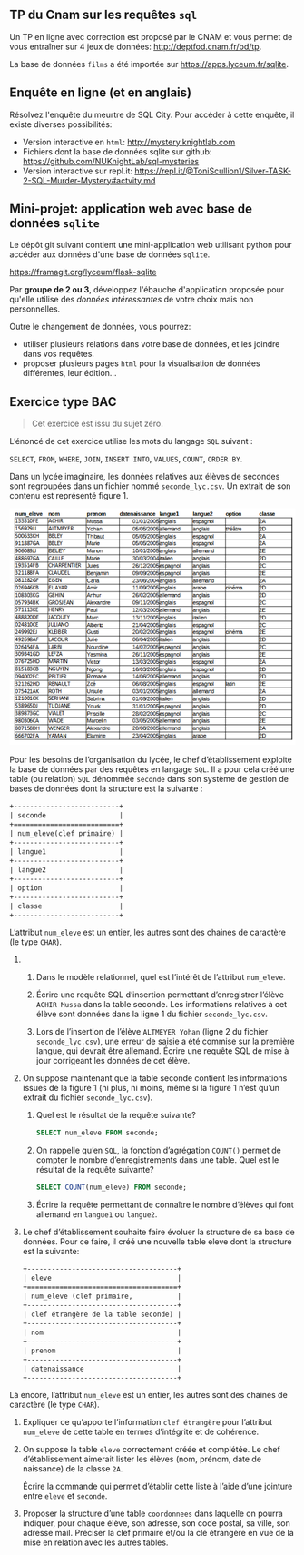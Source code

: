 ## TP du Cnam sur les requêtes `sql`

Un TP en ligne avec correction est proposé par le CNAM et vous permet de vous entraîner sur 4 jeux
de données: <http://deptfod.cnam.fr/bd/tp>.

La base de données `films` a été importée sur https://apps.lyceum.fr/sqlite.

## Enquête en ligne (et en anglais)

Résolvez l'enquête du meurtre de SQL City. Pour accéder à cette enquête, il existe diverses
possibilités:

- Version interactive en `html`: <http://mystery.knightlab.com>
- Fichiers dont la base de données sqlite sur github: <https://github.com/NUKnightLab/sql-mysteries>
- Version interactive sur repl.it: <https://repl.it/@ToniScullion1/Silver-TASK-2-SQL-Murder-Mystery#actvity.md>

## Mini-projet: application web avec base de données `sqlite`

Le dépôt git suivant contient une mini-application web utilisant python pour accéder aux données
d'une base de données `sqlite`.

<https://framagit.org/lyceum/flask-sqlite>

Par **groupe de 2 ou 3**, développez l'ébauche d'application proposée pour qu'elle utilise des
_données intéressantes_ de votre choix mais non personnelles.

Outre le changement de données, vous pourrez:

- utiliser plusieurs relations dans votre base de données, et les joindre dans vos requêtes.
- proposer plusieurs pages `html` pour la visualisation de données différentes, leur édition...

## Exercice type BAC

> Cet exercice est issu du sujet zéro.


L’énoncé de cet exercice utilise les mots du langage `SQL` suivant :

`SELECT`, `FROM`, `WHERE`, `JOIN`, `INSERT INTO`, `VALUES`, `COUNT`, `ORDER BY`.

Dans un lycée imaginaire, les données relatives aux élèves de secondes sont
regroupées dans un fichier nommé `seconde_lyc.csv`. Un extrait de son contenu
est représenté figure 1.


 ![Extrait du fichier seconde_lyc.csv](../../images/image-bdd-csv.png)

Pour les besoins de l’organisation du lycée, le chef d’établissement exploite la
base de données par des requêtes en langage `SQL`. Il a pour cela créé une table
(ou relation) `SQL` dénommée `seconde` dans son système de gestion de bases de
données dont la structure est la suivante :

```
+--------------------------+
| seconde                  |
+==========================+
| num_eleve(clef primaire) |
+--------------------------+
| langue1                  |
+--------------------------+
| langue2                  |
+--------------------------+
| option                   |
+--------------------------+
| classe                   |
+--------------------------+
```

L’attribut `num_eleve` est un entier, les autres sont des chaines de caractère (le type `CHAR`).

1. &nbsp;

   1. Dans le modèle relationnel, quel est l’intérêt de l’attribut `num_eleve`.
   
   2. Écrire une requête SQL d’insertion permettant d’enregistrer l’élève
      `ACHIR Mussa` dans la table seconde. Les informations relatives à cet élève
      sont données dans la ligne 1 du fichier `seconde_lyc.csv`.
   
   3. Lors de l’insertion de l’élève `ALTMEYER Yohan` (ligne 2 du fichier
      `seconde_lyc.csv`), une erreur de saisie a été commise sur la première
      langue, qui devrait être allemand. Écrire une requête SQL de mise à jour
      corrigeant les données de cet élève.

2. On suppose maintenant que la table seconde contient les informations issues
   de la figure 1 (ni plus, ni moins, même si la figure 1 n’est qu’un extrait du
   fichier `seconde_lyc.csv`).

   1. Quel est le résultat de la requête suivante?
      
      ```sql
      SELECT num_eleve FROM seconde;
      ```
   
   2. On rappelle qu’en `SQL`, la fonction d’agrégation `COUNT()` permet de compter
      le nombre d’enregistrements dans une table. Quel est le résultat de la
      requête suivante?
      
      ```sql
      SELECT COUNT(num_eleve) FROM seconde;
      ```
   
   3. Écrire la requête permettant de connaître le nombre d’élèves qui font
      allemand en `langue1` ou `langue2`.
   
3. Le chef d’établissement souhaite faire évoluer la structure de sa base de
   données. Pour ce faire, il créé une nouvelle table eleve dont la structure
   est la suivante:
   
   ```
   +-------------------------------------+
   | eleve                               |
   +=====================================+
   | num_eleve (clef primaire,           |
   +-------------------------------------+
   | clef étrangère de la table seconde) |
   +-------------------------------------+
   | nom                                 |
   +-------------------------------------+
   | prenom                              |
   +-------------------------------------+
   | datenaissance                       |
   +-------------------------------------+
   ```

 Là encore, l’attribut `num_eleve` est un entier, les autres sont des chaines de
 caractère (le type `CHAR`).

1. Expliquer ce qu’apporte l’information `clef étrangère` pour l’attribut
   `num_eleve` de cette table en termes d’intégrité et de cohérence.

2. On suppose la table `eleve` correctement créée et complétée. Le chef
   d’établissement aimerait lister les élèves (nom, prénom, date de naissance)
   de la classe `2A`.
   
   Écrire la commande qui permet d’établir cette liste à l’aide d’une jointure
   entre `eleve` et `seconde`.

4. Proposer la structure d’une table `coordonnees` dans laquelle on pourra
   indiquer, pour chaque élève, son adresse, son code postal, sa ville, son
   adresse mail. Préciser la clef primaire et/ou la clé étrangère en vue de la
   mise en relation avec les autres tables.
